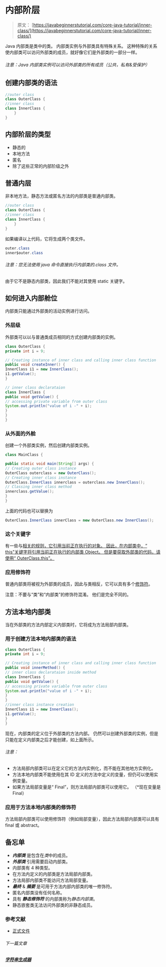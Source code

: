 # 内部阶层

> 原文： [https://javabeginnerstutorial.com/core-java-tutorial/inner-class/](https://javabeginnerstutorial.com/core-java-tutorial/inner-class/)

Java 内部类是类中的类。 内部类实例与外部类具有特殊关系。 这种特殊的关系使内部类可以访问外部类的成员，就好像它们是外部类的一部分一样。

###### 注意：Java 内部类实例可以访问外部类的所有成员（公共，私有&受保护）

## 创建内部类的语法

```java
//outer class
class OuterClass {
//inner class
class InnerClass {
    }
}
```

## 内部阶层的类型

*   静态的
*   本地方法
*   匿名
*   除了这些正常的内部阶级之外

## 普通内层

非本地方法，静态方法或匿名方法的内部类是普通内部类。

```java
//outer class
class OuterClass {
//inner class
class InnerClass {
    }
}
```

如果编译以上代码，它将生成两个类文件。

```java
outer.class
inner$outer.class
```

###### 注意：您无法使用 java 命令直接执行内部类的.class 文件。

由于它不是静态内部类，因此我们不能对其使用 static 关键字。

## 如何进入内部舱位

内部类只能通过外部类的活动实例进行访问。

### 外层级

外部类可以以与普通类成员相同的方式创建内部类的实例。

```java
class OuterClass {
private int i = 9;

// Creating instance of inner class and calling inner class function
public void createInner() {
InnerClass i1 = new InnerClass();
i1.getValue();
}

// inner class declarataion
class InnerClass {
public void getValue() {
// accessing private variable from outer class
System.out.println("value of i -" + i);
}
}
}
```

### 从外面的外舱

创建一个外部类实例，然后创建内部类实例。

```java
class MainClass {

public static void main(String[] args) {
// Creating outer class instance
OuterClass outerclass = new OuterClass();
// Creating inner class instance
OuterClass.InnerClass innerclass = outerclass.new InnerClass();
// Classing inner class method
innerclass.getValue();
}
}
```

上面的代码也可以替换为

```java
OuterClass.InnerClass innerClass = new OuterClass.new InnerClass();
```

### 这个关键字

有一些与[相关的规则，它引用当前正在执行的对象。 因此，在内部类中，“ this”关键字将引用当前正在执行的内部类 Object。 但是要获取外部类的代码，请使用“ OuterClass.this”。](https://javabeginnerstutorial.com/core-java-tutorial/this-keyword-java/)

### 应用修饰符

普通内部类将被视为外部类的成员，因此与类相反，它可以具有多个[修饰符](https://javabeginnerstutorial.com/core-java-tutorial/non-access-modifiers-in-java/)。

注意：不要与“类”和“内部类”的修饰符混淆。 他们是完全不同的。

## 方法本地内部类

当在外部类的方法内部定义内部类时，它将成为方法局部内部类。

### 用于创建方法本地内部类的语法

```java
class OuterClass {
private int i = 9;

// Creating instance of inner class and calling inner class function
public void innerMethod() {
// inner class declarataion inside method
class InnerClass {
public void getValue() {
// accessing private variable from outer class
System.out.println("value of i -" + i);
}
}
//inner class instance creation
InnerClass i1 = new InnerClass();
i1.getValue();
}
}
```

现在，内部类的定义位于外部类的方法内部。 仍然可以创建外部类的实例，但是只能在定义内部类之后才能创建，如上面所示。

###### 注意：

*   方法局部内部类可以在定义它的方法内实例化，而不能在其他地方实例化。
*   方法本地内部类不能使用在其 ID 定义的方法中定义的变量，但仍可以使用实例变量。
*   如果方法局部变量是“ Final”，则方法局部内部类可以使用它。 （*现在变量是 Final）

### 应用于方法本地内部类的修饰符

方法局部内部类可以使用修饰符（例如局部变量），因此方法局部内部类可以具有 final 或 abstract。

## 备忘单

*   ***内部类*** 是包含在*类*中的成员。
*   ***外部类*** 引用需要启动内部类。
*   内部类有 4 种类型。
*   在方法内定义的内部类是方法局部内部类。
*   方法局部内部类不能访问方法局部变量。
*   ***最终*** & ***摘要*** 是可用于方法内部内部类的唯一修饰符。
*   匿名内部类没有任何名称。
*   具有 ***静态修饰符*** 的内部类称为*静态内部类*。
*   静态嵌套类无法访问外部类的非静态成员。

### 参考文献

*   [正式文件](https://docs.oracle.com/javase/tutorial/java/javaOO/nested.html)

###### 下一篇文章

##### [字符串生成器](https://javabeginnerstutorial.com/core-java-tutorial/string-builder/ "String Builder")